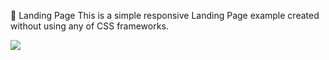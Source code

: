 :pushpin: Landing Page
This is a simple responsive Landing Page example created without using any of CSS frameworks.  

![](landingPage.gif)